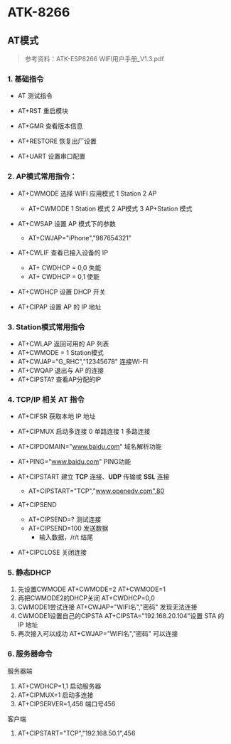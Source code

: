 # ATK-8266

## AT模式

> 参考资料：ATK-ESP8266 WIFI用户手册_V1.3.pdf

### 1. 基础指令

- AT 测试指令

- AT+RST 重启模块
- AT+GMR 查看版本信息
- AT+RESTORE 恢复出厂设置
- AT+UART 设置串口配置

### 2. AP模式常用指令：

- AT+CWMODE 选择 WIFI 应用模式  1 Station 2 AP
  - AT+CWMODE 1 Station 模式 2 AP模式 3 AP+Station 模式

- AT+CWSAP 设置 AP 模式下的参数
  - AT+CWJAP="iPhone","987654321"

- AT+CWLIF 查看已接入设备的 IP
  - AT+ CWDHCP = 0,0 失能
  - AT+ CWDHCP = 0,1 使能

- AT+CWDHCP 设置 DHCP 开关
- AT+CIPAP 设置 AP 的 IP 地址

### 3. Station模式常用指令

- AT+CWLAP 返回可用的 AP 列表
- AT+CWMODE = 1 Station模式
- AT+CWJAP="G_RHC","12345678" 连接WI-FI
- AT+CWQAP 退出与 AP 的连接
- AT+CIPSTA? 查看AP分配的IP

### 4. **TCP/IP** 相关 **AT** 指令

- AT+CIFSR 获取本地 IP 地址
- AT+CIPMUX 启动多连接 0 单路连接 1 多路连接
- AT+CIPDOMAIN="www.baidu.com" 域名解析功能
- AT+PING="www.baidu.com" PING功能
- AT+CIPSTART 建立 **TCP** 连接、**UDP** 传输或 **SSL** 连接
  - AT+CIPSTART="TCP","www.openedv.com",80

- AT+CIPSEND
  - AT+CIPSEND=? 测试连接 
  - AT+CIPSEND=100 发送数据
    - 输入数据，/r/t 结尾

- AT+CIPCLOSE 关闭连接

### 5. 静态DHCP

1. 先设置CWMODE
    AT+CWMODE=2
    AT+CWMODE=1
2. 再把CWMODE2的DHCP关闭
    AT+CWDHCP=0,0
3. CWMODE1尝试连接
   AT+CWJAP="WIFI名","密码"  发现无法连接
4. CWMODE1设置自己的CIPSTA
   AT+CIPSTA="192.168.20.104"设置 STA 的 IP 地址
5. 再次接入可以成功
   AT+CWJAP="WIFI名","密码"  可以连接

### 6. 服务器命令

服务器端

1. AT+CWDHCP=1,1 启动服务器
2. AT+CIPMUX=1 启动多连接
3. AT+CIPSERVER=1,456 端口号456

客户端

1. AT+CIPSTART="TCP","192.168.50.1",456
